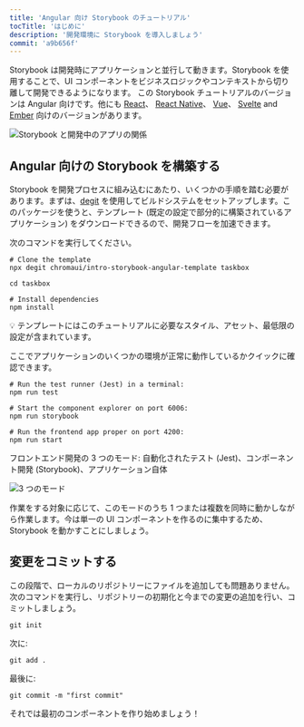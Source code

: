 ```yaml
---
title: 'Angular 向け Storybook のチュートリアル'
tocTitle: 'はじめに'
description: '開発環境に Storybook を導入しましょう'
commit: 'a9b656f'
---
```


Storybook は開発時にアプリケーションと並行して動きます。Storybook を使用することで、UI コンポーネントをビジネスロジックやコンテキストから切り離して開発できるようになります。 この Storybook チュートリアルのバージョンは Angular 向けです。他にも [React](/intro-to-storybook/react/en/get-started)、 [React Native](/intro-to-storybook/react-native/en/get-started)、 [Vue](/intro-to-storybook/vue/en/get-started)、 [Svelte](/intro-to-storybook/svelte/en/get-started) and [Ember](/intro-to-storybook/ember/en/get-started) 向けのバージョンがあります。

![Storybook と開発中のアプリの関係](/intro-to-storybook/storybook-relationship.jpg)

## Angular 向けの Storybook を構築する

Storybook を開発プロセスに組み込むにあたり、いくつかの手順を踏む必要があります。まずは、[degit](https://github.com/Rich-Harris/degit) を使用してビルドシステムをセットアップします。このパッケージを使うと、テンプレート (既定の設定で部分的に構築されているアプリケーション) をダウンロードできるので、開発フローを加速できます。

次のコマンドを実行してください。

```shell:clipboard=false
# Clone the template
npx degit chromaui/intro-storybook-angular-template taskbox

cd taskbox

# Install dependencies
npm install
```

<div class="aside">
💡 テンプレートにはこのチュートリアルに必要なスタイル、アセット、最低限の設定が含まれています。
</div>

ここでアプリケーションのいくつかの環境が正常に動作しているかクイックに確認できます。

```shell:clipboard=false
# Run the test runner (Jest) in a terminal:
npm run test

# Start the component explorer on port 6006:
npm run storybook

# Run the frontend app proper on port 4200:
npm run start
```

フロントエンド開発の 3 つのモード: 自動化されたテスト (Jest)、コンポーネント開発 (Storybook)、アプリケーション自体

![3 つのモード](/intro-to-storybook/app-three-modalities.png)

作業をする対象に応じて、このモードのうち 1 つまたは複数を同時に動かしながら作業します。今は単一の UI コンポーネントを作るのに集中するため、Storybook を動かすことにしましょう。

## 変更をコミットする

この段階で、ローカルのリポジトリーにファイルを追加しても問題ありません。次のコマンドを実行し、リポジトリーの初期化と今までの変更の追加を行い、コミットしましょう。

```shell
git init
```

次に:

```shell
git add .
```

最後に:

```shell
git commit -m "first commit"
```

それでは最初のコンポーネントを作り始めましょう！
